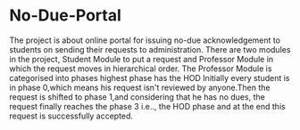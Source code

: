# No-Due-Portal
The project is about online portal for issuing no-due acknowledgement to students on sending their requests to administration.
There are two modules in the project, Student Module to put a request and  Professor Module in which the request moves in hierarchical order.
The Professor Module is categorised into phases highest phase has the HOD
Initially every student is in phase 0,which means his request isn't reviewed by anyone.Then the request is shifted to phase 1,and considering that he has no dues,
the request finally reaches the phase 3 i.e.., the HOD phase and at the end this request is successfully accepted.
